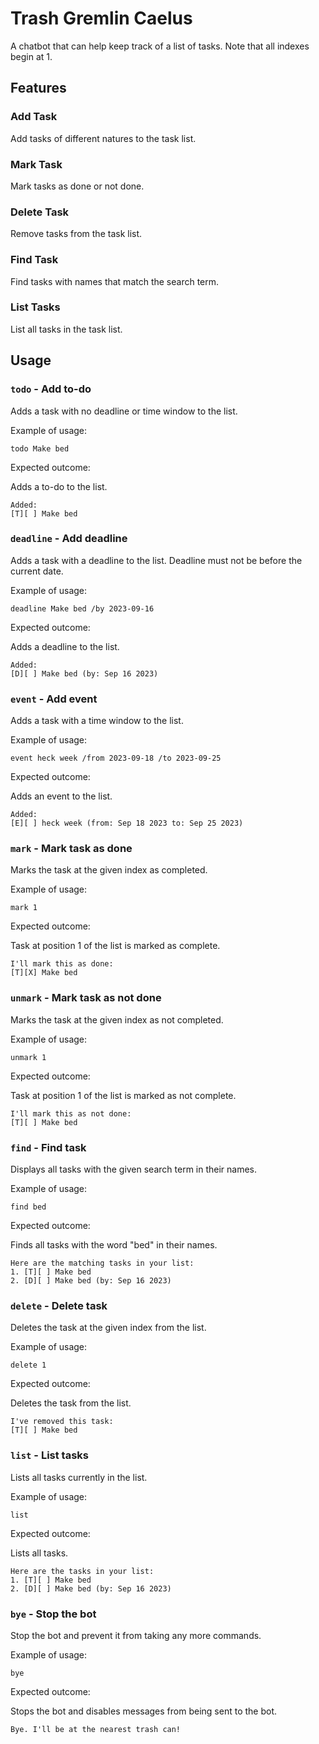 # Trash Gremlin Caelus

A chatbot that can help keep track of a list of tasks. Note that all indexes begin at 1.

## Features 

### Add Task

Add tasks of different natures to the task list.

### Mark Task

Mark tasks as done or not done.

### Delete Task

Remove tasks from the task list.

### Find Task

Find tasks with names that match the search term.

### List Tasks

List all tasks in the task list.

## Usage

### `todo` - Add to-do

Adds a task with no deadline or time window to the list.

Example of usage: 

`todo Make bed`

Expected outcome:

Adds a to-do to the list.

```
Added:
[T][ ] Make bed
```

### `deadline` - Add deadline

Adds a task with a deadline to the list. Deadline must not be before the current date.

Example of usage:

`deadline Make bed /by 2023-09-16`

Expected outcome:

Adds a deadline to the list.

```
Added:
[D][ ] Make bed (by: Sep 16 2023)
```

### `event` - Add event

Adds a task with a time window to the list.

Example of usage:

`event heck week /from 2023-09-18 /to 2023-09-25`

Expected outcome:

Adds an event to the list.

```
Added:
[E][ ] heck week (from: Sep 18 2023 to: Sep 25 2023)
```

### `mark` - Mark task as done

Marks the task at the given index as completed.

Example of usage:

`mark 1`

Expected outcome:

Task at position 1 of the list is marked as complete.

```
I'll mark this as done:
[T][X] Make bed
```

### `unmark` - Mark task as not done

Marks the task at the given index as not completed.

Example of usage:

`unmark 1`

Expected outcome:

Task at position 1 of the list is marked as not complete.

```
I'll mark this as not done:
[T][ ] Make bed
```

### `find` - Find task

Displays all tasks with the given search term in their names.

Example of usage:

`find bed`

Expected outcome:

Finds all tasks with the word "bed" in their names.

```
Here are the matching tasks in your list:
1. [T][ ] Make bed
2. [D][ ] Make bed (by: Sep 16 2023)
```

### `delete` - Delete task

Deletes the task at the given index from the list.

Example of usage:

`delete 1`

Expected outcome:

Deletes the task from the list.

```
I've removed this task:
[T][ ] Make bed
```

### `list` - List tasks

Lists all tasks currently in the list.

Example of usage:

`list`

Expected outcome:

Lists all tasks.

```
Here are the tasks in your list:
1. [T][ ] Make bed
2. [D][ ] Make bed (by: Sep 16 2023)
```

### `bye` - Stop the bot

Stop the bot and prevent it from taking any more commands.

Example of usage:

`bye`

Expected outcome:

Stops the bot and disables messages from being sent to the bot.

```
Bye. I'll be at the nearest trash can!
```
